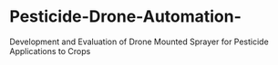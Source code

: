 # Pesticide-Drone-Automation-
Development and Evaluation of Drone Mounted Sprayer for Pesticide Applications to Crops
